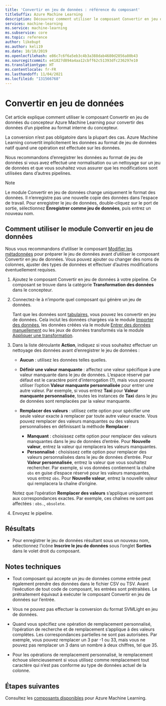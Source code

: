 ```yaml
---
title: 'Convertir en jeu de données : référence du composant'
titleSuffix: Azure Machine Learning
description: Découvrez comment utiliser le composant Convertir en jeu de données dans le concepteur Azure Machine Learning pour convertir une entrée de données au format de jeu de données interne.
services: machine-learning
ms.service: machine-learning
ms.subservice: core
ms.topic: reference
author: likebupt
ms.author: keli19
ms.date: 10/10/2019
ms.openlocfilehash: e86c7c6f6a5eb3c4b3a388dab4680d2856a80b43
ms.sourcegitcommit: e41827d894a4aa12cbff62c51393dfc236297e10
ms.translationtype: HT
ms.contentlocale: fr-FR
ms.lasthandoff: 11/04/2021
ms.locfileid: "131566768"
---
```

# <a name="convert-to-dataset"></a>Convertir en jeu de données

Cet article explique comment utiliser le composant Convertir en jeu de données du concepteur Azure Machine Learning pour convertir des données d’un pipeline au format interne du concepteur.
  
La conversion n’est pas obligatoire dans la plupart des cas. Azure Machine Learning convertit implicitement les données au format de jeu de données natif quand une opération est effectuée sur les données. 

Nous recommandons d’enregistrer les données au format de jeu de données si vous avez effectué une normalisation ou un nettoyage sur un jeu de données et que vous souhaitez vous assurer que les modifications sont utilisées dans d’autres pipelines.  
  
> [!NOTE]
> Le module Convertir en jeu de données change uniquement le format des données. Il n’enregistre pas une nouvelle copie des données dans l’espace de travail. Pour enregistrer le jeu de données, double-cliquez sur le port de sortie, sélectionnez **Enregistrer comme jeu de données**, puis entrez un nouveau nom.  
  
## <a name="how-to-use-convert-to-dataset"></a>Comment utiliser le module Convertir en jeu de données  

Nous vous recommandons d’utiliser le composant [Modifier les métadonnées](edit-metadata.md) pour préparer le jeu de données avant d’utiliser le composant Convertir en jeu de données. Vous pouvez ajouter ou changer des noms de colonnes, ajuster des types de données et effectuer d’autres modifications éventuellement requises.

1.  Ajoutez le composant Convertir en jeu de données à votre pipeline. Ce composant se trouve dans la catégorie **Transformation des données** dans le concepteur. 

2. Connectez-le à n’importe quel composant qui génère un jeu de données.   

    Tant que les données sont [tabulaires](/python/api/azureml-core/azureml.data.tabulardataset), vous pouvez les convertir en jeu de données. Cela inclut les données chargées via le module [Importer des données](import-data.md), les données créées via le module [Entrer des données manuellement](enter-data-manually.md) ou les jeux de données transformés via le module [Appliquer une transformation](apply-transformation.md).

3.  Dans la liste déroulante **Action**, indiquez si vous souhaitez effectuer un nettoyage des données avant d’enregistrer le jeu de données :  
  
    - **Aucun** :  utilisez les données telles quelles.  
  
    - **Définir une valeur manquante** : affectez une valeur spécifique à une valeur manquante dans le jeu de données. L’espace réservé par défaut est le caractère point d’interrogation (?), mais vous pouvez utiliser l’option **Valeur manquante personnalisée** pour entrer une autre valeur. Par exemple, si vous entrez **Taxi** pour **Valeur manquante personnalisée**, toutes les instances de **Taxi** dans le jeu de données sont remplacées par la valeur manquante.
  
    - **Remplacer des valeurs** : utilisez cette option pour spécifier une seule valeur exacte à remplacer par toute autre valeur exacte. Vous pouvez remplacer des valeurs manquantes ou des valeurs personnalisées en définissant la méthode **Remplacer** :

      - **Manquant** : choisissez cette option pour remplacer des valeurs manquantes dans le jeu de données d’entrée. Pour **Nouvelle valeur**, entrez la valeur qui remplacera les valeurs manquantes.
      - **Personnalisé** : choisissez cette option pour remplacer des valeurs personnalisées dans le jeu de données d’entrée. Pour **Valeur personnalisée**, entrez la valeur que vous souhaitez rechercher. Par exemple, si vos données contiennent la chaîne `obs` en guise d’espace réservé pour les valeurs manquantes, vous entrez `obs`. Pour **Nouvelle valeur**, entrez la nouvelle valeur qui remplacera la chaîne d’origine.
  
    Notez que l’opération **Remplacer des valeurs** s’applique uniquement aux correspondances exactes. Par exemple, ces chaînes ne sont pas affectées : `obs.`, `obsolete`.  
 
  
5.  Envoyez le pipeline.  

## <a name="results"></a>Résultats

+  Pour enregistrer le jeu de données résultant sous un nouveau nom, sélectionnez l’icône **Inscrire le jeu de données** sous l’onglet **Sorties** dans le volet droit du composant.  
  
## <a name="technical-notes"></a>Notes techniques  

-   Tout composant qui accepte un jeu de données comme entrée peut également prendre des données dans le fichier CSV ou TSV. Avant l’exécution de tout code de composant, les entrées sont prétraitées. Le prétraitement équivaut à exécuter le composant Convertir en jeu de données sur l’entrée.  
  
-   Vous ne pouvez pas effectuer la conversion du format SVMLight en jeu de données.  
  
-   Quand vous spécifiez une opération de remplacement personnalisé, l’opération de recherche et de remplacement s’applique à des valeurs complètes. Les correspondances partielles ne sont pas autorisées. Par exemple, vous pouvez remplacer un 3 par -1 ou 33, mais vous ne pouvez pas remplacer un 3 dans un nombre à deux chiffres, tel que 35.  
  
-   Pour les opérations de remplacement personnalisé, le remplacement échoue silencieusement si vous utilisez comme remplacement tout caractère qui n’est pas conforme au type de données actuel de la colonne.  

  
## <a name="next-steps"></a>Étapes suivantes

Consultez les [composants disponibles](component-reference.md) pour Azure Machine Learning.